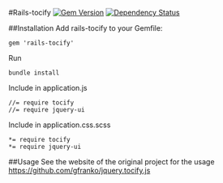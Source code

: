#Rails-tocify
[![Gem Version](https://badge.fury.io/rb/rails-tocify.svg)](http://badge.fury.io/rb/rails-tocify) [![Dependency Status](https://gemnasium.com/peterthecoon/rails-tocify.svg)](https://gemnasium.com/peterthecoon/rails-tocify)

##Installation
Add rails-tocify to your Gemfile:

``` 
gem 'rails-tocify'
```

Run 

``` 
bundle install
```

Include in application.js

```
//= require tocify
//= require jquery-ui
```

Include in application.css.scss

```
*= require tocify
*= require jquery-ui
```

##Usage
See the website of the original project for the usage
https://github.com/gfranko/jquery.tocify.js
